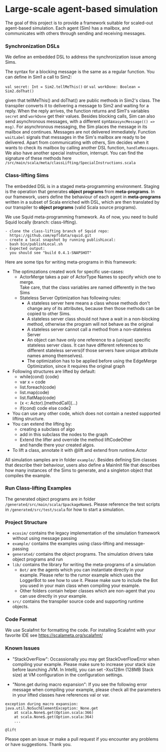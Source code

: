 # Large-scale agent-based simulation 

The goal of this project is to provide a framework suitable for scaled-out agent-based simulation. Each agent (Sim) has a mailbox, and communicates with others through sending and receiving messages.  

### Synchronization DSLs

We define an embedded DSL to address the synchronization issue among Sims. 

The syntax for a blocking message is the same as a regular function. You can define in Sim1 a call to Sim2:  

```val secret: Int = Sim2.tellMeThis()``` or ```val workDone: Boolean = Sim2.doThat()``` 

given that tellMeThis() and doThat() are public methods in Sim2's class. The transpiler converts it to delivering a message to Sim2 and waiting for a reply. When the reply arrives, the function returns and Sim1's variables ```secret``` and ```workDone```  get their values. Besides blocking calls, Sim can also send asynchronous messages, with a different syntax```asyncMessage(() => msg)```. For asynchronous messaging, the Sim places the message in its mailbox and continues. Messages are not delivered immediately. Function ```waitLabel``` signals that messages in the Sim's mailbox are ready to be delivered. Apart from communicating with others, Sim decides when it wants to check its mailbox by calling another DSL function, ```handleMessages```. We also have another special instruction, interrupt.  You can find the signature of these methods here ```/src/main/scala/meta/classLifting/SpecialInstructions.scala```

### Class-lifting Sims 
The embedded DSL is in a staged meta-programming environment. Staging is the operation that generates **object programs** from **meta-programs**. In our framework, users define the behaviour of each agent in **meta-programs** written in a subset of Scala enriched with DSL, which are then translated by our transpiler to **object programs** (valid Scala source programs).
 
We use Squid meta-programming framework. As of now, you need to build Squid locally (branch: class-lifting). 

```
- clone the class-lifting branch of Squid repo: 
  https://github.com/epfldata/squid.git
- create a local snapshot by running publishLocal: 
  bash bin/publishLocal.sh
- Expected output: 
  you should see "build 0.4.1-SNAPSHOT"
```
   
   Here are some tips for writing meta-programs in this framework: 
* The optimzations created work for specific use-cases:
  * ActorMerge takes a pair of ActorType Names to specify which one to merge.  
  Take care, that the class variables are named differently in the two Sims
  * Stateless Server Optimization has following rules:
    * A stateless server here means a class whose methods don't change any of its attributes, because then those methods can be copied to other Sims.
    * A stateless server class should not have a wait in a non-blocking method, otherwise the program will not behave as the original
    * A stateless server cannot call a method from a non-stateless Server
    * An object can have only one reference to a (unique) specific stateless server class.
    It can have different references to different stateless servers(if those servers have unique attribute names among themselves).
    * The optimization has to be applied before using the EdgeMerge Optimization, since it requires the original graph
* Following structures are lifted by default: 
  * while(cond) {code}
  * var x = code
  * list.foreach(code)
  * list.map(code)
  * list.flatMap(code)
  * (x <: Actor).\[methodCall\](...)
  * if(cond) code else code2
* You can use any other code, which does not contain a nested supported lifting structure.   
* You can extend the lifting by:
  * creating a subclass of algo
  * add in this subclass the nodes to the graph
  * Extend the lifter and override the method liftCodeOther  
  and handle there your created algos.
* To lift a class, annotate it with @lift and extend from runtime.Actor

All simulation samples are in folder `example/`. Besides defining Sim classes that describe their behaviour, users also define a MainInit file that describes how many instances of the Sims to generate, and a singleton object that compiles the example.


### Run Class-lifting Examples
 
The generated object programs are in folder `/generated/src/main/scala/$packageName$`. Please reference the test scripts in `/generated/src/test/scala` for how to start a simulation. 
 
### Project Structure 
- `ecosim/` contains the legacy implementation of the simulation framework without using message passing 
- `example/` contains the examples using class-lifting and message-passing 
- `generated/` contains the object programs. The simulation drivers take object programs and run 
- `lib/` contains the library for writing the meta-programs of a simulation 
    - `Bot/` are the agents which you can instantiate directly in your example. Please refer to the rumor example which uses the LoggerBot to see how to use it. Please make sure to include the Bot you used in your main class when compiling your example. 
    - Other folders contain helper classes which are non-agent that you can use directly in your example. 
- `src/` contains the transpiler source code and supporting runtime objects. 

 
### Code Format
We use Scalafmt for formatting the code.
For installing Scalafmt with your favorite IDE see https://scalameta.org/scalafmt/

### Known Issues 
- "StackOverFlow": Occassionally you may get StackOverFlowError when compiling your example. Please make sure to increase your stack size before launching JVM. 
In Intellij, you can set -Xss128m (128MB Stack size) at VM configuration in the configuration settings.

- "None.get during macro expansion": If you see the following error message when compiling your example, please check all the parameters in your lifted classes have references val or var.  
```
exception during macro expansion: 
java.util.NoSuchElementException: None.get
	at scala.None$.get(Option.scala:366)
	at scala.None$.get(Option.scala:364)
    ... 

@lift 
```

Please open an issue or make a pull request if you encounter any problems or have suggestions. Thank you.  